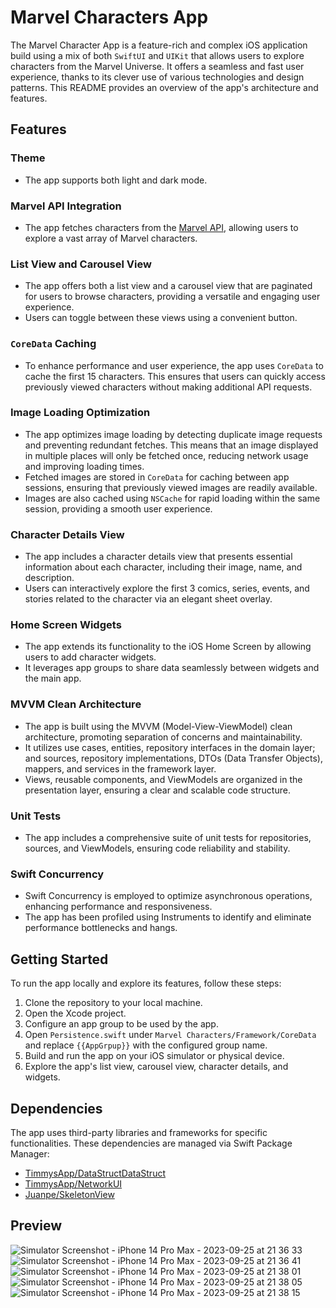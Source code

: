 # Marvel Characters App

The Marvel Character App is a feature-rich and complex iOS application build using a mix of both `SwiftUI` and `UIKit` that allows users to explore characters from the Marvel Universe. It offers a seamless and fast user experience, thanks to its clever use of various technologies and design patterns. This README provides an overview of the app's architecture and features.

## Features

### Theme
- The app supports both light and dark mode.

### Marvel API Integration
- The app fetches characters from the [Marvel API](https://developer.marvel.com/docs#!/public/getCreatorCollection_get_0), allowing users to explore a vast array of Marvel characters.

### List View and Carousel View
- The app offers both a list view and a carousel view that are paginated for users to browse characters, providing a versatile and engaging user experience.
- Users can toggle between these views using a convenient button.

### `CoreData` Caching
- To enhance performance and user experience, the app uses `CoreData` to cache the first 15 characters. This ensures that users can quickly access previously viewed characters without making additional API requests.

### Image Loading Optimization
- The app optimizes image loading by detecting duplicate image requests and preventing redundant fetches. This means that an image displayed in multiple places will only be fetched once, reducing network usage and improving loading times.
- Fetched images are stored in `CoreData` for caching between app sessions, ensuring that previously viewed images are readily available.
- Images are also cached using `NSCache` for rapid loading within the same session, providing a smooth user experience.

### Character Details View
- The app includes a character details view that presents essential information about each character, including their image, name, and description.
- Users can interactively explore the first 3 comics, series, events, and stories related to the character via an elegant sheet overlay.

### Home Screen Widgets
- The app extends its functionality to the iOS Home Screen by allowing users to add character widgets.
- It leverages app groups to share data seamlessly between widgets and the main app.

### MVVM Clean Architecture
- The app is built using the MVVM (Model-View-ViewModel) clean architecture, promoting separation of concerns and maintainability.
- It utilizes use cases, entities, repository interfaces in the domain layer; and sources, repository implementations, DTOs (Data Transfer Objects), mappers, and services in the framework layer.
- Views, reusable components, and ViewModels are organized in the presentation layer, ensuring a clear and scalable code structure.

### Unit Tests
- The app includes a comprehensive suite of unit tests for repositories, sources, and ViewModels, ensuring code reliability and stability.

### Swift Concurrency
- Swift Concurrency is employed to optimize asynchronous operations, enhancing performance and responsiveness.
- The app has been profiled using Instruments to identify and eliminate performance bottlenecks and hangs.

## Getting Started

To run the app locally and explore its features, follow these steps:

1. Clone the repository to your local machine.
2. Open the Xcode project.
3. Configure an app group to be used by the app.
4. Open `Persistence.swift` under `Marvel Characters/Framework/CoreData` and replace `{{AppGrpup}}` with the configured group name.
5. Build and run the app on your iOS simulator or physical device.
6. Explore the app's list view, carousel view, character details, and widgets.

## Dependencies

The app uses third-party libraries and frameworks for specific functionalities. These dependencies are managed via Swift Package Manager:

- [TimmysApp/DataStructDataStruct](https://github.com/TimmysApp/DataStruct)
- [TimmysApp/NetworkUI](https://github.com/TimmysApp/NetworkUI)
- [Juanpe/SkeletonView](https://github.com/Juanpe/SkeletonView)

## Preview
![Simulator Screenshot - iPhone 14 Pro Max - 2023-09-25 at 21 36 33](https://github.com/TimmysApp/MarvelCharacters/assets/69967145/023fdd45-84a4-474d-94f2-3968d04de45f)
![Simulator Screenshot - iPhone 14 Pro Max - 2023-09-25 at 21 36 41](https://github.com/TimmysApp/MarvelCharacters/assets/69967145/0793431f-d2ba-4925-8221-529343d77065)
![Simulator Screenshot - iPhone 14 Pro Max - 2023-09-25 at 21 38 01](https://github.com/TimmysApp/MarvelCharacters/assets/69967145/bc6f8297-b2b4-4584-82a3-868277f062fa)
![Simulator Screenshot - iPhone 14 Pro Max - 2023-09-25 at 21 38 05](https://github.com/TimmysApp/MarvelCharacters/assets/69967145/8e890961-e0e5-477a-8e01-afcd03c497df)
![Simulator Screenshot - iPhone 14 Pro Max - 2023-09-25 at 21 38 15](https://github.com/TimmysApp/MarvelCharacters/assets/69967145/de9166d8-00a4-4502-b1e4-30adecc7482c)
